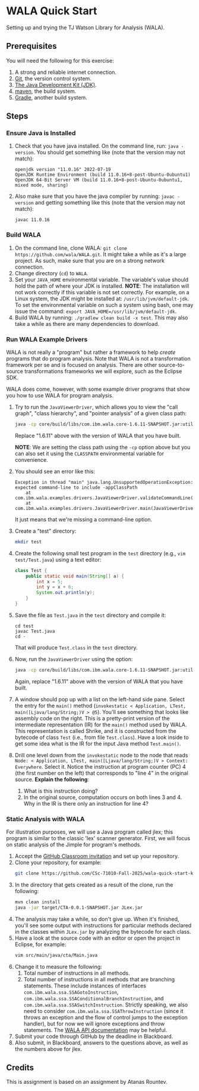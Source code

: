 # WALA Quick Start

Setting up and trying the TJ Watson Library for Analysis (WALA).

## Prerequisites

You will need the following for this exercise:

1. A strong and reliable internet connection.
1. [Git](https://git-scm.com/), the version control system.
1. [The Java Development Kit (JDK)](http://www.oracle.com/technetwork/java/javase/downloads/index.html).
1. [maven](https://maven.apache.org/), the build system.
1. [Gradle](https://gradle.org/), another build system.

## Steps

### Ensure Java is Installed

1. Check that you have java installed. On the command line, run: `java -version`. You should get something like (note that the version may not match):
    ```
    openjdk version "11.0.16" 2022-07-19
    OpenJDK Runtime Environment (build 11.0.16+8-post-Ubuntu-0ubuntu1)
    OpenJDK 64-Bit Server VM (build 11.0.16+8-post-Ubuntu-0ubuntu1, mixed mode, sharing)
    ```
1. Also make sure that you have the java compiler by running: `javac -version` and getting something like this (note that the version may not match):
    ```
    javac 11.0.16
    ```

### Build WALA

1. On the command line, clone WALA: `git clone https://github.com/wala/WALA.git`. It might take a while as it's a large project. As such, make sure that you are on a strong network connection.
1. Change directory (`cd`) to `WALA`.
1. Set your `JAVA_HOME` environmental variable. The variable's value should hold the path of where your JDK is installed. **NOTE**: The installation will not work correctly if this variable is not set correctly. For example, on a Linux system, the JDK might be installed at: `/usr/lib/jvm/default-jdk`. To set the environmental variable on such a system using bash, one may issue the command: `export JAVA_HOME=/usr/lib/jvm/default-jdk`.
1. Build WALA by running: `./gradlew clean build -x test`. This may also take a while as there are many dependencies to download.

### Run WALA Example Drivers

WALA is not really a "program" but rather a framework to help *create* programs that do program analysis. Note that WALA is not a transformation framework per se and is focused on analysis. There are other source-to-source transformations frameworks we will explore, such as the Eclipse SDK.

WALA does come, however, with some example driver programs that show you how to use WALA for program analysis.

1. Try to run the `JavaViewerDriver`, which allows you to view the "call graph", "class hierarchy", and "pointer analysis" of a given class path:
    ```bash
    java -cp core/build/libs/com.ibm.wala.core-1.6.11-SNAPSHOT.jar:util/build/libs/com.ibm.wala.util-1.6.11-SNAPSHOT.jar:shrike/build/libs/com.ibm.wala.shrike-1.6.11-SNAPSHOT.jar com.ibm.wala.examples.drivers.JavaViewerDriver
    ```
    Replace "1.6.11" above with the version of WALA that you have built.

    **NOTE**: We are setting the class path using the `-cp` option above but you can also set it using the `CLASSPATH` environmental variable for convenience.
1. You should see an error like this:
    ```
    Exception in thread "main" java.lang.UnsupportedOperationException: expected command-line to include -appClassPath
        at com.ibm.wala.examples.drivers.JavaViewerDriver.validateCommandLine(JavaViewerDriver.java:52)
        at com.ibm.wala.examples.drivers.JavaViewerDriver.main(JavaViewerDriver.java:44)
    ```
    It just means that we're missing a command-line option.
1. Create a "test" directory:
    ```bash
    mkdir test
    ```
1. Create the following small test program in the `test` directory (e.g., `vim test/Test.java`) using a text editor:
    ```java
    class Test {
        public static void main(String[] a) {
            int x = 5;
            int y = x + 6;
            System.out.println(y);
        }
    }
    ```
1. Save the file as `Test.java` in the `test` directory and compile it:
    ```
    cd test
    javac Test.java
    cd -
    ```
    That will produce `Test.class` in the `test` directory.
1. Now, run the `JavaViewerDriver` using the option:
    ```bash
    java -cp core/build/libs/com.ibm.wala.core-1.6.11-SNAPSHOT.jar:util/build/libs/com.ibm.wala.util-1.6.11-SNAPSHOT.jar:shrike/build/libs/com.ibm.wala.shrike-1.6.11-SNAPSHOT.jar com.ibm.wala.examples.drivers.JavaViewerDriver -appClassPath test
    ```
    Again, replace "1.6.11" above with the version of WALA that you have built.

1. A window should pop up with a list on the left-hand side pane. Select the entry for the `main()` method (`invokestatic < Application, LTest, main([Ljava/lang/String;)V > @5`). You'll see something that looks like assembly code on the right. This is a pretty-print version of the intermediate representation (IR) for the `main()` method used by WALA. This representation is called Shrike, and it is constructed from the bytecode of class `Test` (i.e., from file `Test.class`). Have a look inside to get some idea what is the IR for the input Java method `Test.main()`.
1. Drill one level down from the `invokestatic` node to the node that reads `Node: < Application, LTest, main([Ljava/lang/String;)V > Context: Everywhere`. Select it. Notice the instruction at program counter (PC) 4 (the first number on the left) that corresponds to "line 4" in the original source. **Explain the following**:
    1. What is this instruction doing?
    1. In the original source, computation occurs on both lines 3 and 4. Why in the IR is there only an instruction for line 4?

### Static Analysis with WALA

For illustration purposes, we will use a Java program called jlex; this program is similar to the classic 'lex' scanner generator. First, we will focus on static analysis of the Jimple for program's methods. 

1. Accept the [GitHub Classroom invitation] and set up your repository.
1. Clone your repository, for example:
    ```bash
    git clone https://github.com/CSc-71010-Fall-2025/wala-quick-start-khatchad
    ```
1. In the directory that gets created as a result of the clone, run the following:
    ```bash
    mvn clean install
    java -jar target/CTA-0.0.1-SNAPSHOT.jar JLex.jar
    ```
1. The analysis may take a while, so don't give up. When it's finished, you'll see some output with instructions for particular methods declared in the classes within `JLex.jar` by analyzing the bytecode for each class.
1. Have a look at the source code with an editor or open the project in Eclipse, for example:
    ```bash
    vim src/main/java/cta/Main.java
    ```
1. Change it to measure the following:
    1. Total number of instructions in all methods.
    1. Total number of instructions in all methods that are branching statements. These include instances of interfaces `com.ibm.wala.ssa.SSAGotoInstruction`, `com.ibm.wala.ssa.SSAConditionalBranchInstruction`, and `com.ibm.wala.ssa.SSASwitchInstruction`. Strictly speaking, we also need to consider `com.ibm.wala.ssa.SSAThrowInstruction` (since it throws an exception and the flow of control jumps to the exception handler), but for now we will ignore exceptions and throw statements. The [WALA API documentation](https://wala.github.io/javadoc) may be helpful.
1. Submit your code through GitHub by the deadline in Blackboard.
1. Also submit, in Blackboard, answers to the questions above, as well as the numbers above for jlex.

## Credits

This is assignment is based on an assignment by Atanas Rountev.

[GitHub Classroom invitation]: https://classroom.github.com/a/hQy-Ko52
